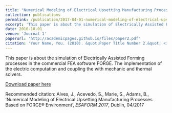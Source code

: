 ```yaml
---
title: "Numerical Modeling of Electrical Upsetting Manufacturing Processes Based on FORGE® Environment"
collection: publications
permalink: /publication/2017-04-01-numerical-modeling-of-electrical-upsetting-manufacturing-processes-based-on-forge-environment
excerpt: 'This paper is about the simulation of Electrically Assisted Forming processes in the commercial FEA software FORGE.'
date: 2010-10-01
venue: 'Journal 1'
paperurl: 'http://academicpages.github.io/files/paper2.pdf'
citation: 'Your Name, You. (2010). &quot;Paper Title Number 2.&quot; <i>Journal 1</i>. 1(2).'
---
```

This paper is about the simulation of Electrically Assisted Forming processes in the commercial FEA software FORGE. The implementation of the electric computation and coupling the with mechanic and thermal solvers.

[Download paper here](http://academicpages.github.io/files/paper2.pdf)

Recommended citation: Alves, J., Acevedo, S., Marie, S., Adams, B., ‘Numerical Modeling of Electrical Upsetting Manufacturing Processes Based on FORGE® Environment’, <i>ESAFORM 2017</i>, Dublin, 04/2017
